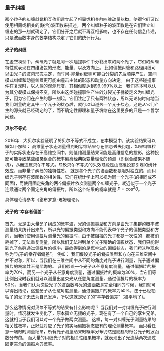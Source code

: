 ### **量子纠缠**

两个粒子的纠缠就是相互作用建立起了相同或相关的四维动量结构，使得它们可以使用相同或相关的(联合)波函数来描述。
两个纠缠粒子的波函数是在它们建立纠缠态的那一刻就确定了，它们分开之后就不再互相影响，也不存在任何信息传递，只是波函数本身的数学结构决定了它们的统计行为。

#### **光子的纠缠**

在虚空模型中，纠缠光子就是同一次碰撞事件中分裂出来的两个光子，它们的纠缠特性就表现在四维波包的形态、能量、以及方向上。
比如偏振纠缠和路径纠缠可以由光子的波包形态决定，而时间-能量纠缠则可能由分裂的先后顺序产生，空间模式纠缠和动量纠缠更可能由撞击主体的形态和动量方向决定。
由于这些碰撞事件在复现时，以人类的观测尺度，其相似度达到99.999%以上，我们基本可以认为其分裂模式保持不变，所以由这类碰撞事件产生的分裂光子就被定义为纠缠光子，因为它们在产生的那一刻起，它们注定了只有两种状态，所以无论何时何地当我们测量确定其中一个光子的状态后，就可以知道另一个光子状态，这是从它们产生的源头就已经确定的了，而不确定性原理和量子坍缩在这里更多的只是一个哲学问题。

#### **贝尔不等式**

2016年，大贝尔实验证明了的贝尔不等式不成立，在本模型中，该实验结果可以做如下解释：
高维量子状态测量得到的低维结果存在信息丢失问题，如果纠缠粒子的实际状态存在于高维空间中，则低维测量结果可能是高维信息的投影。这种投影可能导致某些结果组合的概率偏离经典隐变量理论的预测（即组合结果不随机），从而违反贝尔不等式。导致贝尔不等式的失效可能是由高维投影引起的统计效应，而非量子纠缠的独特性质。
就是每个光子的波函数都是相对独立的，而纠缠光子则存在波函数的相关性，它们在统计学上可以视为同一个光子(的相同或不同面)，而使用固定夹角的两个偏振片依次测量两个纠缠光子，就近似于一个光子连续通过两个固定夹角的偏振片，所以这个结果的概率就是 $P = \cos^2\theta$。

具体理论请参考《德布罗意-玻姆理论》。

#### **光子的“幸存者偏差”**

首先，光是由大量光子组成的概率波，光的偏振类型和方向是由光子集群的概率波测量结果统计出来的，所以光的偏振类型和方向不能代表单个光子的偏振类型和方向，当我们使用偏振片测量光的偏振时，由于被阻挡的光子都是一次性的，都被消耗掉了，无法重复测量，所以我们无法得到单个光子精确的偏振状态，我们只能得到光子集群通过偏振片的概率，最终得到的是概率波的偏振状态，我们将这种现象称为“光子的幸存者偏差”。
例如：
我们假设光子的偏振类型和方向在三维空间中并不对称，所以，当我们在三维空间中从不同的角度对光子进行测量，光子通过偏振片的概率并不是平均的。
我们假设一个光子从任意角度测量，通过偏振片的概率为70%，而另一个光子从任意角度测量，通过偏振片的概率为30%，当它们等比例出现时我们就可以测量出这束光从任意角度测量，通过偏振片的概率为50%，当我们认为这些光子的波函数与光的波函数是完全相同的时候，我们就可以得出结论，这些光子从任意角度测量，通过偏振片的概率为50%，由于已经牺牲了的光子无法为自己发声，所以这就是光子的“幸存者偏差”（被平均了）。

那么这种情况对贝尔不等式的结果有什么影响呢？
当我们对一对纠缠光子进行测量时，情况就发生变化了，原本孤立无援的光子，现在有了一个自己的孪生兄弟，这就相当于我们可以对一个光子做两次测量。
这样，每一对纠缠光子测量结果的相关性概率，正好就对应了光子的实际偏振状态应有的理论测量概率。
而只看任意一端的的测量结果，所有光子测量结果的概率分布仍然是随机的符合光子的波函数分布的。
而大量的纠缠光子对的相关性结果概率，就表现出了光连续两次通过固定夹角的偏振片的概率。
